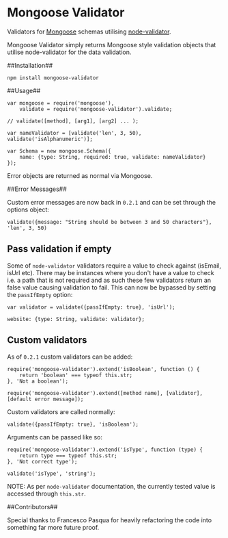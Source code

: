 Mongoose Validator
==================

Validators for [Mongoose](http://mongoosejs.com) schemas utilising [node-validator](https://github.com/chriso/node-validator).

Mongoose Validator simply returns Mongoose style validation objects that utilise node-validator for the data validation.

##Installation##

	npm install mongoose-validator

##Usage##

	var mongoose = require('mongoose'),
		validate = require('mongoose-validator').validate;
	
	// validate([method], [arg1], [arg2] ... );
	
	var nameValidator = [validate('len', 3, 50), validate('isAlphanumeric')];
	
	var Schema = new mongoose.Schema({
		name: {type: String, required: true, validate: nameValidator}
	});

Error objects are returned as normal via Mongoose.

##Error Messages##

Custom error messages are now back in `0.2.1` and can be set through the options object:

    validate({message: "String should be between 3 and 50 characters"}, 'len', 3, 50)
    
## Pass validation if empty ##

Some of `node-validator` validators require a value to check against (isEmail, isUrl etc). There may be instances where you don't have a value to check i.e. a path that is not required and as such these few validators return an false value causing validation to fail. This can now be bypassed by setting the `passIfEmpty` option:

    var validator = validate({passIfEmpty: true}, 'isUrl');
    
    website: {type: String, validate: validator};
    
## Custom validators ##

As of `0.2.1` custom validators can be added:

    require('mongoose-validator').extend('isBoolean', function () {
	    return 'boolean' === typeof this.str;
    }, 'Not a boolean');

    require('mongoose-validator').extend([method name], [validator], [default error message]);
    
Custom validators are called normally:

    validate({passIfEmpty: true}, 'isBoolean');

Arguments can be passed like so:

    require('mongoose-validator').extend('isType', function (type) {
	    return type === typeof this.str;
    }, 'Not correct type');
    
    validate('isType', 'string');

NOTE: As per `node-validator` documentation, the currently tested value is accessed through `this.str`.
	
##Contributors##

Special thanks to Francesco Pasqua for heavily refactoring the code into something far more future proof.
